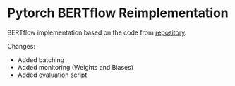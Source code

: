 # Pytorch BERTflow Reimplementation

BERTflow implementation based on the code from [repository](https://github.com/UKPLab/pytorch-bertflow).

Changes:
* Added batching
* Added monitoring (Weights and Biases)
* Added evaluation script
